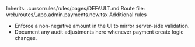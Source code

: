 Inherits: .cursorrules/rules/pages/DEFAULT.md
Route file: web/routes/_app.admin.payments.new.tsx
Additional rules
- Enforce a non-negative amount in the UI to mirror server-side validation.
- Document any audit adjustments here whenever payment create logic changes.
